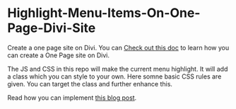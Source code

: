 # Highlight-Menu-Items-On-One-Page-Divi-Site

Create a one page site on Divi. You can <a href="http://www.elegantthemes.com/gallery/divi/documentation/one-page-website/" target="_blank">Check out this doc</a>
to learn how you can create a One Page site on Divi.

The JS and CSS in this repo will make the current menu highlight. It will add a class which you can style to your own. Here somne basic
CSS rules are given. You can target the class and further enhance this.

Read how you can implement <a href="https://ayanize.com/snippets/how-to-highlight-current-menu-items-on-a-one-page-site-in-divi/" target="_blank">this blog post</a>. 
